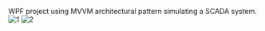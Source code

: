 WPF project using MVVM architectural pattern simulating a SCADA system.
![1](https://github.com/Drxy0/WPF-MVVM/assets/87530056/db87dd65-5d4f-4ae0-b5f6-66279a4fafb4)
![2](https://github.com/Drxy0/WPF-MVVM/assets/87530056/8e283127-a43a-4fe0-89e2-56d9f60f82da)
